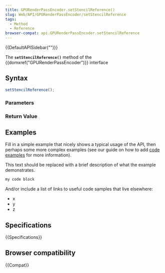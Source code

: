 ```yaml
---
title: GPURenderPassEncoder.setStencilReference()
slug: Web/API/GPURenderPassEncoder/setStencilReference
tags:
  - Method
  - Reference
browser-compat: api.GPURenderPassEncoder.setStencilReference
---
```

{{DefaultAPISidebar("")}}

The **`setStencilReference()`** method of the {{domxref("GPURenderPassEncoder")}} interface 

## Syntax

```js
setStencilReference();
```

### Parameters



### Return Value



## Examples

Fill in a simple example that nicely shows a typical usage of the API, then perhaps some more complex examples (see our guide on how to add [code examples](/en-US/docs/MDN/Contribute/Structures/Code_examples) for more information).

This text should be replaced with a brief description of what the example demonstrates.

```js
my code block
```

And/or include a list of links to useful code samples that live elsewhere:

*   x
*   y
*   z

## Specifications

{{Specifications}}

## Browser compatibility

{{Compat}}

